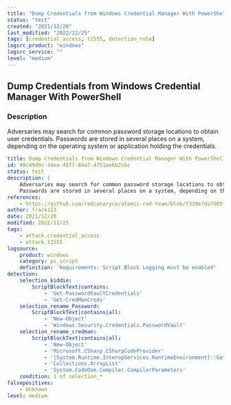 ```yaml
---
title: "Dump Credentials from Windows Credential Manager With PowerShell"
status: "test"
created: "2021/12/20"
last_modified: "2022/12/25"
tags: [credential_access, t1555, detection_rule]
logsrc_product: "windows"
logsrc_service: ""
level: "medium"
---
```


## Dump Credentials from Windows Credential Manager With PowerShell

### Description

Adversaries may search for common password storage locations to obtain user credentials.
Passwords are stored in several places on a system, depending on the operating system or application holding the credentials.


```yml
title: Dump Credentials from Windows Credential Manager With PowerShell
id: 99c49d9c-34ea-45f7-84a7-4751ae6b2cbc
status: test
description: |
    Adversaries may search for common password storage locations to obtain user credentials.
    Passwords are stored in several places on a system, depending on the operating system or application holding the credentials.
references:
    - https://github.com/redcanaryco/atomic-red-team/blob/f339e7da7d05f6057fdfcdd3742bfcf365fee2a9/atomics/T1555/T1555.md
author: frack113
date: 2021/12/20
modified: 2022/12/25
tags:
    - attack.credential_access
    - attack.t1555
logsource:
    product: windows
    category: ps_script
    definition: 'Requirements: Script Block Logging must be enabled'
detection:
    selection_kiddie:
        ScriptBlockText|contains:
            - 'Get-PasswordVaultCredentials'
            - 'Get-CredManCreds'
    selection_rename_Password:
        ScriptBlockText|contains|all:
            - 'New-Object'
            - 'Windows.Security.Credentials.PasswordVault'
    selection_rename_credman:
        ScriptBlockText|contains|all:
            - 'New-Object'
            - 'Microsoft.CSharp.CSharpCodeProvider'
            - '[System.Runtime.InteropServices.RuntimeEnvironment]::GetRuntimeDirectory())'
            - 'Collections.ArrayList'
            - 'System.CodeDom.Compiler.CompilerParameters'
    condition: 1 of selection_*
falsepositives:
    - Unknown
level: medium

```
